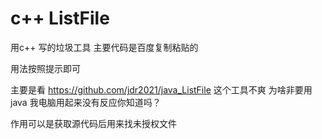# c++ ListFile
用c++ 写的垃圾工具 
主要代码是百度复制粘贴的

用法按照提示即可

主要是看
https://github.com/jdr2021/java_ListFile
这个工具不爽 为啥非要用java 我电脑用起来没有反应你知道吗？


作用可以是获取源代码后用来找未授权文件
